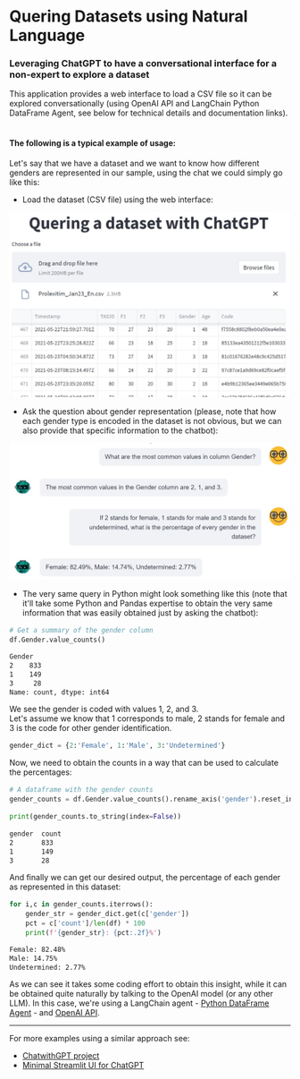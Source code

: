 # Quering Datasets using Natural Language

### Leveraging ChatGPT to have a conversational interface for a non-expert to explore a dataset

This application provides a web interface to load a CSV file so it can be explored conversationally (using OpenAI API and LangChain Python DataFrame Agent, see below for technical details and documentation links).
<br>&nbsp;<br>

#### The following is a typical example of usage:<br>
Let's say that we have a dataset and we want to know how different genders are represented in our sample, using the chat we could simply go like this: 

- Load the dataset (CSV file) using the web interface: 

<img src="https://github.com/raul-arrabales/LLM_Dataset_Quering/blob/main/media/QG_Streamlit.JPG" width="520">

- Ask the question about gender representation (please, note that how each gender type is encoded in the dataset is not obvious, but we can also provide that specific information to the chatbot): 

<img src="https://github.com/raul-arrabales/LLM_Dataset_Quering/blob/main/media/QG_ChatGPT.JPG" width="520">

- The very same query in Python might look something like this (note that it'll take some Python and Pandas expertise to obtain the very same information that was easily obtained just by asking the chatbot): 

```python
# Get a summary of the gender column
df.Gender.value_counts()
```
```
Gender
2    833
1    149
3     28
Name: count, dtype: int64
```
We see the gender is coded with values 1, 2, and 3.<br>
Let's assume we know that 1 corresponds to male, 2 stands for female and 3 is the code for other gender identification.
```python
gender_dict = {2:'Female', 1:'Male', 3:'Undetermined'}
```
Now, we need to obtain the counts in a way that can be used to calculate the percentages:
```python
# A dataframe with the gender counts
gender_counts = df.Gender.value_counts().rename_axis('gender').reset_index(name='count')
```
```python
print(gender_counts.to_string(index=False))
```
```
gender	count
2       833
1       149
3       28
```
And finally we can get our desired output, the percentage of each gender as represented in this dataset: 
```python
for i,c in gender_counts.iterrows():
    gender_str = gender_dict.get(c['gender'])
    pct = c['count']/len(df) * 100
    print(f'{gender_str}: {pct:.2f}%')
```
```
Female: 82.48%
Male: 14.75%
Undetermined: 2.77%
```
As we can see it takes some coding effort to obtain this insight, while it can be obtained quite naturally by talking to the OpenAI model (or any other LLM). In this case, we're using a LangChain agent - [Python DataFrame Agent](https://python.langchain.com/en/latest/modules/agents/toolkits/examples/pandas.html) - and [OpenAI API](https://platform.openai.com/docs/api-reference/chat). <br>

___

For more examples using a similar approach see: 
- [ChatwithGPT project](https://github.com/bijucyborg/chatwithcsv)
- [Minimal Streamlit UI for ChatGPT](https://github.com/marshmellow77/streamlit-chatgpt-ui/)

